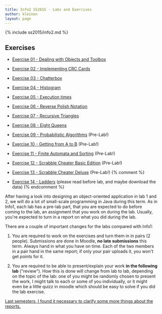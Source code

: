 ```yaml
---
title: Info2 SS2015 - Labs and Exercises
author: kleinen
layout: page
---
```

{% include ss2015/info2.md %}

## Exercises
* [Exercise 01 - Dealing with Objects and Toolbox](lab-01)
* [Exercise 02 - Implementing CRC Cards](lab-02)
* [Exercise 03 - Chatterbox](lab-03)
* [Exercise 04 - Histogram](lab-04)
* [Exercise 05 - Execution times](lab-05)
* [Exercise 06 - Reverse Polish Notation](lab-06)
* [Exercise 07 - Recursive Triangles](lab-07)
* [Exercise 08 - Eight Queens](lab-08)
* [Exercise 09 - Probabilistic Algorithms](lab-09) (Pre-Lab!)
* [Exercise 10 - Getting from A to B](lab-10) (Pre-Lab!)
* [Exercise 11 - Finite Automata and Sorting](lab-11) (Pre-Lab!)
* [Exercise 12 - Scrabble Cheater Basic Edition](lab-12) (Pre-Lab!)
* [Exercise 13 - Scrabble Cheater Deluxe](lab-13) (Pre-Lab!)
{% comment %}


* [Exercise 14 - Ladders](lab-14) (please read before lab, and maybe download the data)
{% endcomment %}


After having a look into designing an object-oriented application in lab 1 and 2, we will do a lot of small-scale programming in Java during this term. As in Info1, each lab has a pre-lab part, that you are expected to do before coming to the lab, an assignment that you work on during the lab. Usually, you're expected to turn in a report on what you did during the lab.

There are a couple of important changes for the labs compared with Info1:

1. You are required to work on the exercises and turn them in in pairs (2 people). Submissions are done in Moodle, **no late submissions** this term. Always hand in what you have on time. Each of the two members in a pair hand in the same report; if only your pair uploads it, you won't get points for it.

1. You are required to be able to present/explain your work **in the following lab** ("review"). How this is done will change from lab to lab, depending on the topic of the lab: one of you might be randomly chosen to present the work, I might talk to each or some of you individually, or it might even be a little quizz in moodle which should be easy to solve if you did the lab exercise.


[Last semesters, I found it necessary to clarify some more things about the reports.]({{site.baseurl}}general/guideline)
